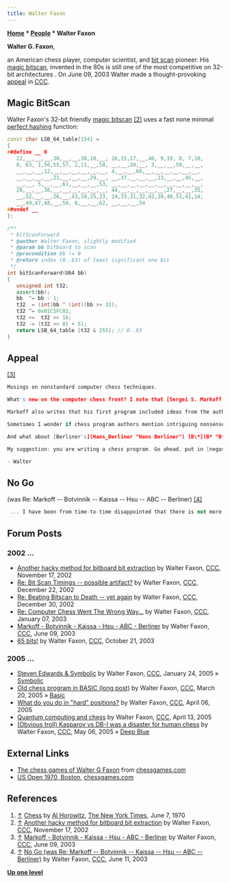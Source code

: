 ```yaml
---
title: Walter Faxon
---
```

**[Home](Home "Home") \* [People](People "People") \* Walter Faxon**


**Walter G. Faxon**,  

an American chess player, computer scientist, and [bit scan](BitScan "BitScan") pioneer. His [magic bitscan](BitScan#WalterFaxonsmagicBitscan "BitScan"), invented in the 80s is still one of the most competitive on 32-bit architectures . On June 09, 2003 Walter made a thought-provoking [appeal](#appeal) in [CCC](CCC "CCC"). 



## Magic BitScan


Walter Faxon's 32-bit friendly [magic bitscan](BitScan#WalterFaxonsmagicBitscan "BitScan") <a id="cite-note-2" href="#cite-ref-2">[2]</a> uses a fast none minimal [perfect hashing](Hash_Table#PerfectHashing "Hash Table") function:




```C++
const char LSB_64_table[154] =
{
##define __ 0
   22,__,__,__,30,__,__,38,18,__, 16,15,17,__,46, 9,19, 8, 7,10,
   0, 63, 1,56,55,57, 2,11,__,58, __,__,20,__, 3,__,__,59,__,__,
   __,__,__,12,__,__,__,__,__,__, 4,__,__,60,__,__,__,__,__,__,
   __,__,__,__,21,__,__,__,29,__, __,37,__,__,__,13,__,__,45,__,
   __,__, 5,__,__,61,__,__,__,53, __,__,__,__,__,__,__,__,__,__,
   28,__,__,36,__,__,__,__,__,__, 44,__,__,__,__,__,27,__,__,35,
   __,52,__,__,26,__,43,34,25,23, 24,33,31,32,42,39,40,51,41,14,
   __,49,47,48,__,50, 6,__,__,62, __,__,__,54
##undef __
};

/**
 * bitScanForward
 * @author Walter Faxon, slightly modified
 * @param bb bitboard to scan
 * @precondition bb != 0
 * @return index (0..63) of least significant one bit
 */
int bitScanForward(U64 bb)
{
   unsigned int t32;
   assert(bb);
   bb  ^= bb - 1;
   t32  = (int)bb ^ (int)(bb >> 32);
   t32 ^= 0x01C5FC81;
   t32 +=  t32 >> 16;
   t32 -= (t32 >> 8) + 51;
   return LSB_64_table [t32 & 255]; // 0..63
}

```





## Appeal


<a id="cite-note-3" href="#cite-ref-3">[3]</a>




```C++
Musings on nonstandard computer chess techniques.

```


```C++
What's new on the computer chess front? I note that [Sergei S. Markoff's](Sergei_Markoff "Sergei Markoff") new program [SmarThink](SmarThink "SmarThink") (http:*www.aigroup.narod.ru/detailse.htm) is supposed to use (among many other things) some of former world chess champion [M.M. Botvinnik's](Mikhail_Botvinnik "Mikhail Botvinnik") ideas. Botvinnik's "Computers, Chess and Long-Range Planning" (Springer, 1970) and "Chess: Solving Inexact Search Problems" (Springer, 1983) described a method that apparently only Botvinnik's programmer/protege [Boris Stilman](Boris_Stilman "Boris Stilman") believed would work, which Stilman later generalized in his own book "Linguistic Geometry: From Search to Construction" (Kluwer, 2000). Markoff's own on-line writings on chess algorithms (http:*www.aigroup.narod.ru/indexe.htm) are only in Russian, so far. (I am assuming that the SmarThink download doesn't include source.)

```


```C++
Markoff also writes that his first program included ideas from the authors of [Kaissa](Kaissa "Kaissa"). Those authors published papers in the 1970's on "the method of analogies" to reduce search work, but they did not use it in their competitive program. If you recall, [Hsu](Feng-hsiung_Hsu "Feng-hsiung Hsu") wrote in "Behind Deep Blue" (Princeton Univ. Pr., 2002) that he had implemented a stripped-down version of the analogies method for [Deep Blue](Deep_Blue "Deep Blue"). It is the unpublished intellectual property of IBM.

```


```C++
Sometimes I wonder if chess program authors mention intriguing nonsense just to throw their competitors off the track. I recall someone once letting slip that he had used Botvinnik's method for an early hardware-limited microcomputer program. That seems unlikely. Nearly 15 years ago an author ([Kittinger](David_Kittinger "David Kittinger")?) dropped hints that he had adopted [McAllester's](David_McAllester "David McAllester") 1988 method [conspiracy numbersearch](Conspiracy_Number_Search "Conspiracy Number Search") (aka conspiracy search) for his program, using the term "nodulation". Published results indicate that plain conspiracy numbers don't work very well for chess. As far as I know, today only experiments on multiprocessor machines are being conducted; no competitive microcomputer program uses it at all. So was it a mirage -- or a trick? David McAllester and [Deniz Yuret](Deniz_Yuret "Deniz Yuret") did finally publish their revised work ([Alpha-Beta Conspiracy Search](index.php?title=Alpha-Beta_Conspiracy_Search&action=edit&redlink=1 "Alpha-Beta Conspiracy Search (page does not exist)"). [ICGA Journal](ICGA_Journal "ICGA Journal"), Vol. 25, No. 1 (March 2002), pp. 16-35), nearly ten years after their initial experiments with the multiprocessor program [Star-Socrates](Star_Socrates "Star Socrates"). And ten years from now?...

```


```C++
And what about [Berliner's](Hans_Berliner "Hans Berliner") [B\*](B* "B*") algorithm? (Actually [Palay's](Andrew_James_Palay "Andrew James Palay") probabilistic B* using a probability distribution for evaluation instead of a simple range, today suggestive that techniques from fuzzy logic might be applied.) The chess machine [Hitech](HiTech "HiTech") was originally built for it in the early 1980's (equal first on points but second on tiebreak, [WCCC 1986](WCCC_1986 "WCCC 1986")) -- and finally began using it. As of mid-1993 it was "almost as good as regular Hitech". In mid-1995 it was still "not quite as good as brute force searching." In the abstract of his last word on the subject (Hans J. Berliner and [Chris McConnell](Chris_McConnell "Chris McConnell"). B* probability based search. Artificial Intelligence, Volume 86, Issue 1, September 1996, Pages 97-156) Berliner writes, "Analysis of the data indicates that should additional power become available, the B* technique will scale up considerably better than brute-force techniques." Berliner is now retired. More power is available. Where are the later papers? Where is B* today?

```


```C++
My suggestion: you are writing a chess program. Go ahead, put in [negascout](NegaScout "NegaScout"), [null-move pruning](Null_Move_Pruning "Null Move Pruning"), [IID](Internal_Iterative_Deepening "Internal Iterative Deepening"), everything everybody is already doing. Then, look to the literature and find some method that everybody is _not_ doing. Implement it, experiment with it, and _publish_ your results. Please.

```


```C++
- Walter 

```

## No Go


(was Re: Markoff -- Botvinnik -- Kaissa -- Hsu -- ABC -- Berliner) <a id="cite-note-4" href="#cite-ref-4">[4]</a>




```C++
 ... I have been from time-to-time disappointed that there is not more AI content on CCC. It very much seems to be a hobbyist board, playing with the current programs and building duplicates of them, albeit with minor differences in emphasis and implementation. I've been guilty of this myself in the bitscan threads. But the few times I have tried to raise the level of discussion have been met with, mostly, silence. My last post was to an extent, a "last gasp". 

```

## Forum Posts


### 2002 ...


* [Another hacky method for bitboard bit extraction](https://www.stmintz.com/ccc/index.php?id=265635) by Walter Faxon, [CCC](CCC "CCC"), November 17, 2002
* [Re: Bit Scan Timings -- possible artifact?](https://www.stmintz.com/ccc/index.php?id=272454) by Walter Faxon, [CCC](CCC "CCC"), December 22, 2002
* [Re: Beating Bitscan to Death -- yet again](https://www.stmintz.com/ccc/index.php?id=273932) by Walter Faxon, [CCC](CCC "CCC"), December 30, 2002
* [Re: Computer Chess Went The Wrong Way...](https://www.stmintz.com/ccc/index.php?id=275418) by Walter Faxon, [CCC](CCC "CCC"), January 07, 2003
* [Markoff - Botvinnik - Kaissa - Hsu - ABC - Berliner](https://www.stmintz.com/ccc/index.php?id=299987) by Walter Faxon, [CCC](CCC "CCC"), June 09, 2003
* [65 bits!](https://www.stmintz.com/ccc/index.php?id=322847) by Walter Faxon, [CCC](CCC "CCC"), October 21, 2003


### 2005 ...


* [Steven Edwards & Symbolic](https://www.stmintz.com/ccc/index.php?id=407324) by Walter Faxon, [CCC](CCC "CCC"), January 24, 2005 » [Symbolic](Symbolic "Symbolic")
* [Old chess program in BASIC (long post)](https://www.stmintz.com/ccc/index.php?id=417664) by Walter Faxon, [CCC](CCC "CCC"), March 20, 2005 » [Basic](Basic "Basic")
* [What do you do in "hard" positions?](https://www.stmintz.com/ccc/index.php?id=419898) by Walter Faxon, [CCC](CCC "CCC"), April 06, 2005
* [Quantum computing and chess](https://www.stmintz.com/ccc/index.php?id=420763) by Walter Faxon, [CCC](CCC "CCC"), April 13, 2005
* [(Obvious troll) Kasparov vs DB-I was a disaster for human chess](https://www.stmintz.com/ccc/index.php?id=424608) by Walter Faxon, [CCC](CCC "CCC"), May 06, 2005 » [Deep Blue](Deep_Blue "Deep Blue")


## External Links


* [The chess games of Walter G Faxon](http://www.chessgames.com/perl/chessplayer?pid=153699) from [chessgames.com](http://www.chessgames.com/index.html)
* [US Open 1970, Boston](http://www.chessgames.com/perl/chesscollection?cid=1020934), [chessgames.com](http://www.chessgames.com/index.html)


## References


1. <a id="cite-ref-1" href="#cite-note-1">↑</a> [Chess](https://www.nytimes.com/1970/06/07/archives/chess-brookline-wins-high-school-event.html) by [Al Horowitz](https://en.wikipedia.org/wiki/Israel_Albert_Horowitz), [The New York Times](https://en.wikipedia.org/wiki/The_New_York_Times), June 7, 1970
2. <a id="cite-ref-2" href="#cite-note-2">↑</a> [Another hacky method for bitboard bit extraction](https://www.stmintz.com/ccc/index.php?id=265635) by Walter Faxon, [CCC](CCC "CCC"), November 17, 2002
3. <a id="cite-ref-3" href="#cite-note-3">↑</a> [Markoff - Botvinnik - Kaissa - Hsu - ABC - Berliner](https://www.stmintz.com/ccc/index.php?id=299987) by Walter Faxon, [CCC](CCC "CCC"), June 09, 2003
4. <a id="cite-ref-4" href="#cite-note-4">↑</a> [No Go (was Re: Markoff -- Botvinnik -- Kaissa -- Hsu -- ABC -- Berliner)](https://www.stmintz.com/ccc/index.php?id=300412) by Walter Faxon, [CCC](CCC "CCC"), June 11, 2003

**[Up one level](People "People")**







 
